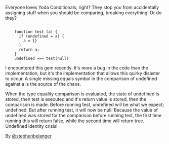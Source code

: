 Everyone loves Yoda Conditionals, right? They stop you from accidentally assigning stuff when you should be comparing, breaking everything! Or do they?

<code>
    function test (a) {
      if (undefined = a) {
        a = {}
      }
      return a;
    }
    undefined === test(null)
</code>

I encountered this gem recently. It's more a bug in the code than the implementation, but it's the implementation that allows this quirky disaster to occur. A single missing equals symbol in the comparison of undefined against a is the source of the chaos.

When the type equality comparison is evaluated, the state of undefined is stored, then test is executed and it's return value is stored, then the comparison is made. Before running test, undefined will be what we expect; undefined. But after running test, it will now be null. Because the value of undefined was stored for the comparison before running test, the first time running this will return false, while the second time will return true. Undefined identity crisis!

By [@stephenbelanger][1]

[1]:https://twitter.com/stephenbelanger
